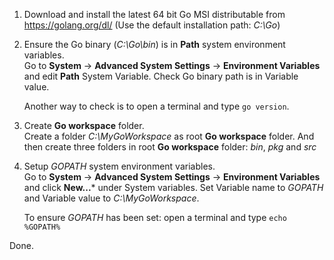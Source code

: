 1. Download and install the latest 64 bit Go MSI distributable from https://golang.org/dl/
   (Use the default installation path: _C:\Go_)

2. Ensure the Go binary (_C:\Go\bin_) is in **Path** system environment variables.  
   Go to **System** -> **Advanced System Settings** -> **Environment Variables** and edit **Path** System Variable. Check Go binary path is in Variable value.

   Another way to check is to open a terminal and type `go version`.

3. Create **Go workspace** folder.  
   Create a folder _C:\MyGoWorkspace_ as root **Go workspace** folder.
   And then create three folders in root **Go workspace** folder: _bin_, _pkg_ and _src_

4. Setup _GOPATH_ system environment variables.  
   Go to **System** -> **Advanced System Settings** -> **Environment Variables** and click **New...*** under System variables. Set Variable name to _GOPATH_ and Variable value to _C:\MyGoWorkspace_.

   To ensure _GOPATH_ has been set: open a terminal and type `echo %GOPATH%`

Done.
